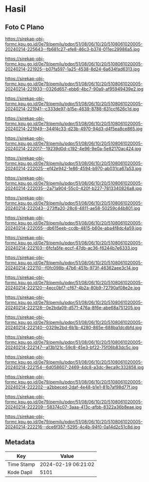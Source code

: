 # Hasil

## Foto C Plano

https://sirekap-obj-formc.kpu.go.id/0e79/pemilu/pdpr/51/08/06/10/20/5108061020005-20240214-225643--fb681c27-efe8-46c3-b374-011ec29986a5.jpg

https://sirekap-obj-formc.kpu.go.id/0e79/pemilu/pdpr/51/08/06/10/20/5108061020005-20240214-221925--b07fa597-1a25-4538-8d24-6a634fad6313.jpg

https://sirekap-obj-formc.kpu.go.id/0e79/pemilu/pdpr/51/08/06/10/20/5108061020005-20240214-221933--0326d657-ebb6-4bc7-90a9-af95949439e2.jpg

https://sirekap-obj-formc.kpu.go.id/0e79/pemilu/pdpr/51/08/06/10/20/5108061020005-20240214-221941--c333de97-b15e-4639-8788-631ccf626c1d.jpg

https://sirekap-obj-formc.kpu.go.id/0e79/pemilu/pdpr/51/08/06/10/20/5108061020005-20240214-221949--344f4c33-d23b-4970-94d3-d4f5ea8ce865.jpg

https://sirekap-obj-formc.kpu.go.id/0e79/pemilu/pdpr/51/08/06/10/20/5108061020005-20240214-222017--19239d0d-c192-4e96-9e0a-5e82170ac424.jpg

https://sirekap-obj-formc.kpu.go.id/0e79/pemilu/pdpr/51/08/06/10/20/5108061020005-20240214-222025--ef42e942-1e86-4594-b970-ab031ca67a53.jpg

https://sirekap-obj-formc.kpu.go.id/0e79/pemilu/pdpr/51/08/06/10/20/5108061020005-20240214-222035--2a71a904-55c0-420f-b227-7813340826a8.jpg

https://sirekap-obj-formc.kpu.go.id/0e79/pemilu/pdpr/51/08/06/10/20/5108061020005-20240214-222043--273ffa20-28c6-4811-ae58-50259c44b801.jpg

https://sirekap-obj-formc.kpu.go.id/0e79/pemilu/pdpr/51/08/06/10/20/5108061020005-20240214-222055--db615eeb-ccdb-4815-b60e-aba4f8dc4a59.jpg

https://sirekap-obj-formc.kpu.go.id/0e79/pemilu/pdpr/51/08/06/10/20/5108061020005-20240214-222103--6fcfa5fe-eccf-47db-ac36-f6244b7e6333.jpg

https://sirekap-obj-formc.kpu.go.id/0e79/pemilu/pdpr/51/08/06/10/20/5108061020005-20240214-222110--f0fc098b-47b6-451b-973f-46362aee3c14.jpg

https://sirekap-obj-formc.kpu.go.id/0e79/pemilu/pdpr/51/08/06/10/20/5108061020005-20240214-222120--4ecc0bf7-cf67-4b2a-80b9-72790af08e2e.jpg

https://sirekap-obj-formc.kpu.go.id/0e79/pemilu/pdpr/51/08/06/10/20/5108061020005-20240214-222128--0e2bda09-d571-476a-8f6e-abe68a751205.jpg

https://sirekap-obj-formc.kpu.go.id/0e79/pemilu/pdpr/51/08/06/10/20/5108061020005-20240214-222140--0329e2bd-6b1b-4280-865e-688ba1dcdbfd.jpg

https://sirekap-obj-formc.kpu.go.id/0e79/pemilu/pdpr/51/08/06/10/20/5108061020005-20240214-222147--a13b121c-59c8-45e3-bf22-75f06b83dc5c.jpg

https://sirekap-obj-formc.kpu.go.id/0e79/pemilu/pdpr/51/08/06/10/20/5108061020005-20240214-222154--6d058607-2469-4dc8-a3dc-9eca9c332858.jpg

https://sirekap-obj-formc.kpu.go.id/0e79/pemilu/pdpr/51/08/06/10/20/5108061020005-20240214-222202--a2bbeced-2daf-4e48-b1e1-81b7af98d77f.jpg

https://sirekap-obj-formc.kpu.go.id/0e79/pemilu/pdpr/51/08/06/10/20/5108061020005-20240214-222209--58374c07-3aaa-413c-afbb-8322a36b8eae.jpg

https://sirekap-obj-formc.kpu.go.id/0e79/pemilu/pdpr/51/08/06/10/20/5108061020005-20240214-222216--dce6f357-5295-4c4b-94f0-0a14d2c51c8d.jpg


## Metadata

| Key        | Value               |
| ---------- | ------------------- |
| Time Stamp | 2024-02-19 06:21:02 |
| Kode Dapil | 5101                |



